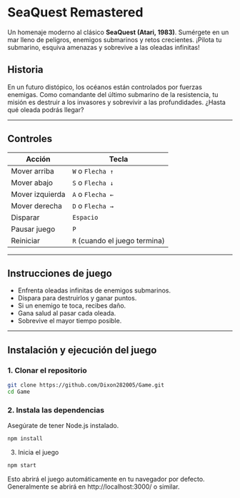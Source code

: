 # SeaQuest Remastered

Un homenaje moderno al clásico **SeaQuest (Atari, 1983)**. 
Sumérgete en un mar lleno de peligros, enemigos submarinos y retos crecientes. ¡Pilota tu submarino, esquiva amenazas y sobrevive a las oleadas infinitas!

## Historia

En un futuro distópico, los océanos están controlados por fuerzas enemigas. Como comandante del último submarino de la resistencia, tu misión es destruir a los invasores y sobrevivir a las profundidades. ¿Hasta qué oleada podrás llegar?

---

## Controles

| Acción         | Tecla                           |
|----------------|---------------------------------|
| Mover arriba   | `W` o `Flecha ↑`                |
| Mover abajo    | `S` o `Flecha ↓`                |
| Mover izquierda| `A` o `Flecha ←`                |
| Mover derecha  | `D` o `Flecha →`                |
| Disparar       | `Espacio`                       |
| Pausar juego   | `P`                             |
| Reiniciar      | `R` (cuando el juego termina)   |

---

## Instrucciones de juego

- Enfrenta oleadas infinitas de enemigos submarinos.
- Dispara para destruirlos y ganar puntos.
- Si un enemigo te toca, recibes daño.
- Gana salud al pasar cada oleada.
- Sobrevive el mayor tiempo posible.

---

## Instalación y ejecución del juego

### 1. Clonar el repositorio

```bash
git clone https://github.com/Dixon282005/Game.git
cd Game

```
### 2. Instala las dependencias

Asegúrate de tener Node.js instalado.

```bash
npm install

```
3. Inicia el juego

```bash
npm start
```
Esto abrirá el juego automáticamente en tu navegador por defecto.
Generalmente se abrirá en http://localhost:3000/ o similar.


